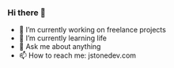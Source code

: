 ### Hi there 👋

- 🔭 I’m currently working on freelance projects
- 🌱 I’m currently learning life
- 💬 Ask me about anything
- 📫 How to reach me: jstonedev.com

